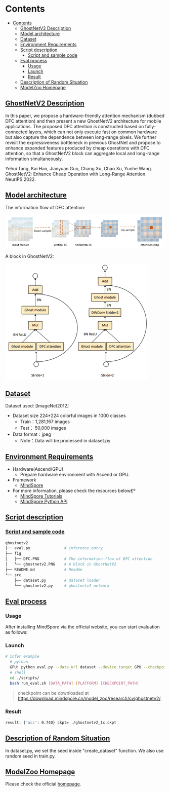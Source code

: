 # Contents

- [Contents](#contents)
    - [GhostNetV2 Description](#ghostnetv2-description)
    - [Model architecture](#model-architecture)
    - [Dataset](#dataset)
    - [Environment Requirements](#environment-requirements)
    - [Script description](#script-description)
        - [Script and sample code](#script-and-sample-code)
    - [Eval process](#eval-process)
        - [Usage](#usage)
        - [Launch](#launch)
        - [Result](#result)
    - [Description of Random Situation](#description-of-random-situation)
    - [ModelZoo Homepage](#modelzoo-homepage)

## [GhostNetV2 Description](#contents)

In this paper, we propose a hardware-friendly attention mechanism (dubbed DFC attention) and then present a new GhostNetV2 architecture for mobile applications. The proposed DFC attention is constructed based on fully-connected layers, which can not only execute fast on common hardware but also capture the dependence between long-range pixels. We further revisit the expressiveness bottleneck in previous GhostNet and propose to enhance expanded features produced by cheap operations with DFC attention, so that a GhostNetV2 block can aggregate local and long-range information simultaneously.

Yehui Tang, Kai Han, Jianyuan Guo, Chang Xu, Chao Xu, Yunhe Wang. GhostNetV2: Enhance Cheap Operation with Long-Range Attention. NeurIPS 2022.

## [Model architecture](#contents)

The information flow of DFC attention:

![DFC](fig/DFC.PNG)

A block in GhostNetV2:

![ghostnetv2](fig/ghostnetv2.PNG)

## [Dataset](#contents)

Dataset used: [ImageNet2012]

- Dataset size 224*224 colorful images in 1000 classes
    - Train：1,281,167 images  
    - Test： 50,000 images
- Data format：jpeg
    - Note：Data will be processed in dataset.py

## [Environment Requirements](#contents)

- Hardware(Ascend/GPU)
    - Prepare hardware environment with Ascend or GPU.
- Framework
    - [MindSpore](https://www.mindspore.cn/install/en)
- For more information, please check the resources below£º
    - [MindSpore Tutorials](https://www.mindspore.cn/tutorials/en/master/index.html)
    - [MindSpore Python API](https://www.mindspore.cn/docs/api/en/master/index.html)

## [Script description](#contents)

### [Script and sample code](#contents)

```bash
ghostnetv2
├── eval.py               # inference entry
├── fig
│   ├── DFC.PNG           # The information flow of DFC attention
│   └── ghostnetv2.PNG    # A block in GhostNetV2
├── README.md             # Readme
└── src
    ├── dataset.py        # dataset loader
    └── ghostnetv2.py     # ghostnetv2 network
```

## [Eval process](#contents)

### Usage

After installing MindSpore via the official website, you can start evaluation as follows:

### Launch

```bash
# infer example
  # python
  GPU: python eval.py --data_url dataset --device_target GPU --checkpoint_path [CHECKPOINT_PATH]
  # shell
  cd ./scripts/
  bash run_eval.sh [DATA_PATH] [PLATFORM] [CHECKPOINT_PATH]
```

> checkpoint can be downloaded at https://download.mindspore.cn/model_zoo/research/cv/ghostnetv2/.

### Result

```bash
result: {'acc': 0.740} ckpt= ./ghostnetv2_1x.ckpt
```

## [Description of Random Situation](#contents)

In dataset.py, we set the seed inside "create_dataset" function. We also use random seed in train.py.

## [ModelZoo Homepage](#contents)

Please check the official [homepage](https://gitee.com/mindspore/models).